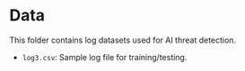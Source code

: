 # Data  
This folder contains log datasets used for AI threat detection.  
- `log3.csv`: Sample log file for training/testing.  
